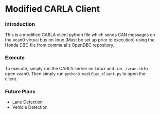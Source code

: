 # Modified CARLA Client

### Introduction
This is a modified CARLA client python file which sends CAN messages on the vcan0 virtual bus on linux (Must be set up prior to execution) using the Honda DBC file from comma.ai's OpenDBC repository.

### Execute
To execute, simply run the CARLA server on Linux and run ```./vcan.sh``` to open vcan0. Then simply run ```python3 modified_client.py``` to open the client.

### Future Plans
- Lane Detection
- Vehicle Detection